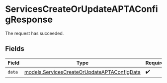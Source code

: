 # ServicesCreateOrUpdateAPTAConfigResponse

The request has succeeded.


## Fields

| Field                                                                                            | Type                                                                                             | Required                                                                                         | Description                                                                                      |
| ------------------------------------------------------------------------------------------------ | ------------------------------------------------------------------------------------------------ | ------------------------------------------------------------------------------------------------ | ------------------------------------------------------------------------------------------------ |
| `data`                                                                                           | [models.ServicesCreateOrUpdateAPTAConfigData](../models/servicescreateorupdateaptaconfigdata.md) | :heavy_check_mark:                                                                               | N/A                                                                                              |